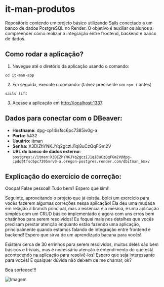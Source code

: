 # it-man-produtos

Repositório contendo um projeto básico utilizando Sails conectado a um banco de dados PostgreSQL no Render. O objetivo é auxiliar os alunos a compreender como realizar a integração entre frontend, backend e banco de dados.

## Como rodar a aplicação?

1. Navegue até o diretório da aplicação usando o comando:

```
cd it-man-app
```

2. Em seguida, execute o comando: (talvez precise de um `npm i` antes)

```
sails lift
```

3. Acesse a aplicação em [http://localhost:1337](http://localhost:1337)

## Dados para conectar com o DBeaver:

- **Hostname:** dpg-cp14isfsc6pc7385iv0g-a
- **Porta:** 5432
- **Usuário:** itman
- **Senha:** X3DIZhYNKJYq2gczIJ1qi8uCzQqFGm2V
- **URL do banco de dados externo:** `postgres://itman:X3DIZhYNKJYq2gczIJ1qi8uCzQqFGm2V@dpg-cpdq0tfsc6pc7395nrv0-a.oregon-postgres.render.com/dbitman_6mxv`

## Explicação do exercício de correção:

Ooopa! Falae pessoal! Tudo bem? Espero que sim!!

Seguinte, aproveitando o projeto que já existia, bolei um exercício para vocês fazerem algumas correções nessa aplicação! Ela deu uma mudada em relação à branch principal, mas a essência é a mesma, é uma aplicação simples com um CRUD básico implementado e agora com uns erros bem chatinhos para serem resolvidos! Eu foquei mais nos detalhes que vocês precisam prestar atenção enquanto estão fazendo uma aplicação, principalmente quando estamos falando de integração entre frontend e backend! Espero que sirva de um aprendizado bacana para vocês! 

Existem cerca de 30 errinhos para serem resolvidos, muitos deles são bem básicos e triviais, mas é necessário atenção e entendimento do que está acontecendo na aplicação para resolvê-los! Espero que seja interessante para vocês! E qualquer dúvida não deixem de me chamar, ok?

Boa sorteeee!!!

![Imagem](https://i.redd.it/ex4tvlsr5zv11.jpg)